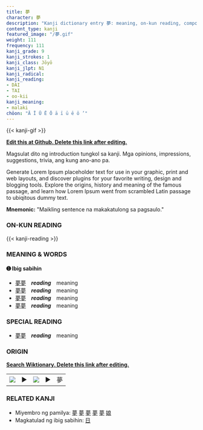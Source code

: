```yaml
---
title: 夢
character: 夢
description: "Kanji dictionary entry 夢: meaning, on-kun reading, compounds, origin, related kanji"
content_type: kanji
featured_image: "/夢.gif"
weight: 111
frequency: 111
kanji_grade: 9
kanji_strokes: 1
kanji_class: Jōyō
kanji_jlpt: N1
kanji_radical: 
kanji_reading: 
- DAI
- TAI
- oo-kii
kanji_meaning:
- malaki
chōon: "Ā Ī Ū Ē Ō ā ī ū ē ō ’"
---
```

[//]: # (Don't edit the line below. Kanji animated GIF code is automatically generated.)
{{< kanji-gif >}}

[//]: # (Edit below this line.)

**[Edit this at Github. Delete this link after editing.](https://github.com/tim0g/tim/tree/main/content/kanji/夢/index.md)**

Magsulat dito ng introduction tungkol sa kanji. Mga opinions, impressions, suggestions, trivia, ang kung ano-ano pa.

Generate Lorem Ipsum placeholder text for use in your graphic, print and web layouts, and discover plugins for your favorite writing, design and blogging tools. Explore the origins, history and meaning of the famous passage, and learn how Lorem Ipsum went from scrambled Latin passage to ubiqitous dummy text.
 
**Mnemonic:** "Maikling sentence na makakatulong sa pagsaulo."

### ON-KUN READING

[//]: # (Don't edit the line below. ON-KUN READING code is automatically generated.)
{{< kanji-reading >}}

### MEANING & WORDS

#### ➊ **Ibig sabihin**
  - [夢](../夢)[夢](../夢)　***reading***　meaning
  - [夢](../夢)[夢](../夢)　***reading***　meaning
  - [夢](../夢)[夢](../夢)　***reading***　meaning
  - [夢](../夢)[夢](../夢)　***reading***　meaning

### SPECIAL READING
  - [夢](../夢)[夢](../夢)　***reading***　meaning

### ORIGIN

**[Search Wiktionary. Delete this link after editing.](https://wiktionary.org/wiki/夢)**
<table class="kanji-table"><tr><td>
<img src="60px-夢-bronze.svg.png">
</td><td>▶</td><td>
<img src="60px-夢-oracle.svg.png">
</td><td>▶</td>
<td class="kanji-origin">夢</td>
</tr></table>

### RELATED KANJI
- Miyembro ng pamilya: [夢](../夢) [夢](../夢) [夢](../夢) [夢](../夢) [夢](../夢) [娘](../娘)
- Magkatulad ng ibig sabihin: [日](../日)

